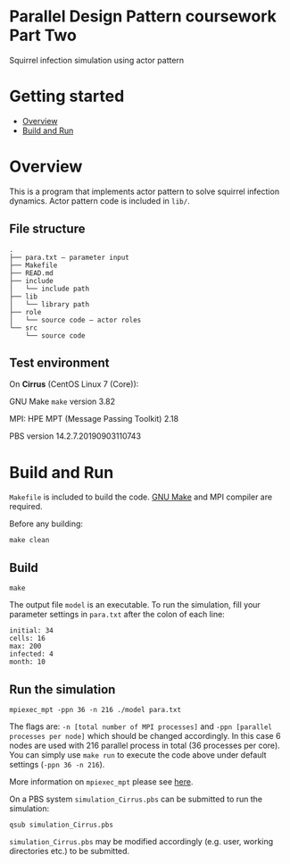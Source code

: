 # Parallel Design Pattern coursework Part Two
Squirrel infection simulation using actor pattern
# Getting started
- [Overview](#Overview)
- [Build and Run](#Build-and-Run)

# Overview
This is a program that implements actor pattern to solve squirrel infection dynamics. Actor pattern code is included in `lib/`.
## File structure
```
.
├── para.txt – parameter input
├── Makefile
├── READ.md
├── include
│   └── include path
├── lib
│   └── library path
├── role
│   └── source code – actor roles
└── src
    └── source code
```
## Test environment
On **Cirrus** (CentOS Linux 7 (Core)):

GNU Make `make` version 3.82

MPI: HPE MPT (Message Passing Toolkit) 2.18

PBS version 14.2.7.20190903110743

# Build and Run
`Makefile` is included to build the code. [GNU Make](https://www.gnu.org/software/make/) and MPI compiler are required.

Before any building:
```
make clean
```
## Build
```
make
```
The output file `model` is an executable. To run the simulation, fill your parameter settings in `para.txt` after the colon of each line:
```
initial: 34
cells: 16
max: 200
infected: 4
month: 10
```
## Run the simulation
```
mpiexec_mpt -ppn 36 -n 216 ./model para.txt
```
The flags are: `-n [total number of MPI processes]` and `-ppn [parallel processes per node]` which should be changed accordingly. In this case 6 nodes are used with 216 parallel process in total (36 processes per core). You can simply use `make run` to execute the code above under default settings (`-ppn 36 -n 216`).

More information on `mpiexec_mpt` please see [here](https://cirrus.readthedocs.io/en/master/user-guide/batch.html#hpe-mpt-parallel-launcher-mpiexec-mpt).

On a PBS system `simulation_Cirrus.pbs` can be submitted to run the simulation:
```
qsub simulation_Cirrus.pbs
```
`simulation_Cirrus.pbs` may be modified accordingly (e.g. user, working directories etc.) to be submitted.